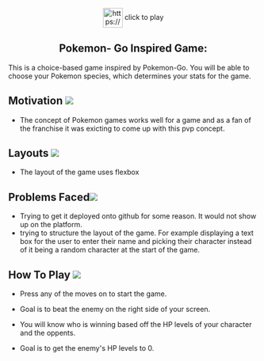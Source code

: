 <p align="center">
<a href="https://melanietr98.github.io/pokemongame/" target="blank"><img align="center" src="https://i.imgur.com/wFJgJO8.pngf" alt="https://melanietr98.github.io/pokemongame/" height="40" width="40" /></a> click to play


<h2 align="center">Pokemon- Go Inspired Game:</h2>  
This is a choice-based game inspired by Pokemon-Go. You will be able to choose your Pokemon species, which determines your stats for the game.



## Motivation <img src="https://img.pokemondb.net/sprites/black-white/normal/pikachu-f.png">
- The concept of Pokemon games works well for a game and as a fan of the franchise it was exicting to come up with this pvp concept.

## **Layouts** <img src="https://img.pokemondb.net/sprites/black-white/normal/gyarados-f.png">
- The layout of the game uses flexbox

## **Problems Faced**<img src="https://img.pokemondb.net/sprites/black-white/normal/blastoise.png">
- Trying to get it deployed onto github for some reason. It would not show up on the platform.
- trying to structure the layout of the game. For example displaying a text box for the user to enter their name and picking their character instead of it being a random character at the start of the game.




## **How To Play** <img src="https://img.pokemondb.net/sprites/black-white/normal/steelix-f.png">
- Press any of the moves on to start the game.

- Goal is to beat the enemy on the right side of your screen. 

- You will know who is winning based off the HP levels of your character and the oppents.

- Goal is to get the enemy's HP levels to 0. 
